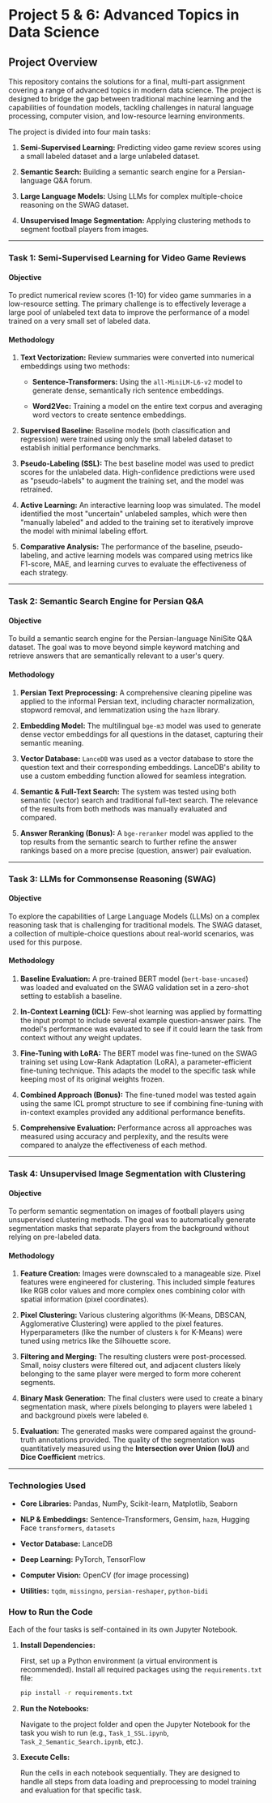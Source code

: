 # Project 5 & 6: Advanced Topics in Data Science

## Project Overview

This repository contains the solutions for a final, multi-part assignment covering a range of advanced topics in modern data science. The project is designed to bridge the gap between traditional machine learning and the capabilities of foundation models, tackling challenges in natural language processing, computer vision, and low-resource learning environments.

The project is divided into four main tasks:

1.  **Semi-Supervised Learning:** Predicting video game review scores using a small labeled dataset and a large unlabeled dataset.

2.  **Semantic Search:** Building a semantic search engine for a Persian-language Q&A forum.

3.  **Large Language Models:** Using LLMs for complex multiple-choice reasoning on the SWAG dataset.

4.  **Unsupervised Image Segmentation:** Applying clustering methods to segment football players from images.

---

### Task 1: Semi-Supervised Learning for Video Game Reviews

#### Objective
To predict numerical review scores (1-10) for video game summaries in a low-resource setting. The primary challenge is to effectively leverage a large pool of unlabeled text data to improve the performance of a model trained on a very small set of labeled data.

#### Methodology

1.  **Text Vectorization:** Review summaries were converted into numerical embeddings using two methods:

    * **Sentence-Transformers:** Using the `all-MiniLM-L6-v2` model to generate dense, semantically rich sentence embeddings.

    * **Word2Vec:** Training a model on the entire text corpus and averaging word vectors to create sentence embeddings.

2.  **Supervised Baseline:** Baseline models (both classification and regression) were trained using only the small labeled dataset to establish initial performance benchmarks.

3.  **Pseudo-Labeling (SSL):** The best baseline model was used to predict scores for the unlabeled data. High-confidence predictions were used as "pseudo-labels" to augment the training set, and the model was retrained.

4.  **Active Learning:** An interactive learning loop was simulated. The model identified the most "uncertain" unlabeled samples, which were then "manually labeled" and added to the training set to iteratively improve the model with minimal labeling effort.

5.  **Comparative Analysis:** The performance of the baseline, pseudo-labeling, and active learning models was compared using metrics like F1-score, MAE, and learning curves to evaluate the effectiveness of each strategy.

---

### Task 2: Semantic Search Engine for Persian Q&A

#### Objective
To build a semantic search engine for the Persian-language NiniSite Q&A dataset. The goal was to move beyond simple keyword matching and retrieve answers that are semantically relevant to a user's query.

#### Methodology

1.  **Persian Text Preprocessing:** A comprehensive cleaning pipeline was applied to the informal Persian text, including character normalization, stopword removal, and lemmatization using the `hazm` library.

2.  **Embedding Model:** The multilingual `bge-m3` model was used to generate dense vector embeddings for all questions in the dataset, capturing their semantic meaning.

3.  **Vector Database:** `LanceDB` was used as a vector database to store the question text and their corresponding embeddings. LanceDB's ability to use a custom embedding function allowed for seamless integration.

4.  **Semantic & Full-Text Search:** The system was tested using both semantic (vector) search and traditional full-text search. The relevance of the results from both methods was manually evaluated and compared.

5.  **Answer Reranking (Bonus):** A `bge-reranker` model was applied to the top results from the semantic search to further refine the answer rankings based on a more precise (question, answer) pair evaluation.

---

### Task 3: LLMs for Commonsense Reasoning (SWAG)

#### Objective
To explore the capabilities of Large Language Models (LLMs) on a complex reasoning task that is challenging for traditional models. The SWAG dataset, a collection of multiple-choice questions about real-world scenarios, was used for this purpose.

#### Methodology

1.  **Baseline Evaluation:** A pre-trained BERT model (`bert-base-uncased`) was loaded and evaluated on the SWAG validation set in a zero-shot setting to establish a baseline.

2.  **In-Context Learning (ICL):** Few-shot learning was applied by formatting the input prompt to include several example question-answer pairs. The model's performance was evaluated to see if it could learn the task from context without any weight updates.

3.  **Fine-Tuning with LoRA:** The BERT model was fine-tuned on the SWAG training set using Low-Rank Adaptation (LoRA), a parameter-efficient fine-tuning technique. This adapts the model to the specific task while keeping most of its original weights frozen.

4.  **Combined Approach (Bonus):** The fine-tuned model was tested again using the same ICL prompt structure to see if combining fine-tuning with in-context examples provided any additional performance benefits.

5.  **Comprehensive Evaluation:** Performance across all approaches was measured using accuracy and perplexity, and the results were compared to analyze the effectiveness of each method.

---

### Task 4: Unsupervised Image Segmentation with Clustering

#### Objective
To perform semantic segmentation on images of football players using unsupervised clustering methods. The goal was to automatically generate segmentation masks that separate players from the background without relying on pre-labeled data.

#### Methodology

1.  **Feature Creation:** Images were downscaled to a manageable size. Pixel features were engineered for clustering. This included simple features like RGB color values and more complex ones combining color with spatial information (pixel coordinates).

2.  **Pixel Clustering:** Various clustering algorithms (K-Means, DBSCAN, Agglomerative Clustering) were applied to the pixel features. Hyperparameters (like the number of clusters `k` for K-Means) were tuned using metrics like the Silhouette score.

3.  **Filtering and Merging:** The resulting clusters were post-processed. Small, noisy clusters were filtered out, and adjacent clusters likely belonging to the same player were merged to form more coherent segments.

4.  **Binary Mask Generation:** The final clusters were used to create a binary segmentation mask, where pixels belonging to players were labeled `1` and background pixels were labeled `0`.

5.  **Evaluation:** The generated masks were compared against the ground-truth annotations provided. The quality of the segmentation was quantitatively measured using the **Intersection over Union (IoU)** and **Dice Coefficient** metrics.

---

### Technologies Used

* **Core Libraries:** Pandas, NumPy, Scikit-learn, Matplotlib, Seaborn

* **NLP & Embeddings:** Sentence-Transformers, Gensim, `hazm`, Hugging Face `transformers`, `datasets`

* **Vector Database:** LanceDB

* **Deep Learning:** PyTorch, TensorFlow

* **Computer Vision:** OpenCV (for image processing)

* **Utilities:** `tqdm`, `missingno`, `persian-reshaper`, `python-bidi`

### How to Run the Code

Each of the four tasks is self-contained in its own Jupyter Notebook.

1.  **Install Dependencies:**

    First, set up a Python environment (a virtual environment is recommended). Install all required packages using the `requirements.txt` file:
    ```bash
    pip install -r requirements.txt
    ```

2.  **Run the Notebooks:**

    Navigate to the project folder and open the Jupyter Notebook for the task you wish to run (e.g., `Task_1_SSL.ipynb`, `Task_2_Semantic_Search.ipynb`, etc.).

3.  **Execute Cells:**

    Run the cells in each notebook sequentially. They are designed to handle all steps from data loading and preprocessing to model training and evaluation for that specific task.
